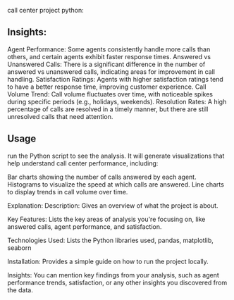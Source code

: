 call center project python:

## Insights:
Agent Performance: Some agents consistently handle more calls than others, and certain agents exhibit faster response times.
Answered vs Unanswered Calls: There is a significant difference in the number of answered vs unanswered calls, indicating areas for improvement in call handling.
Satisfaction Ratings: Agents with higher satisfaction ratings tend to have a better response time, improving customer experience.
Call Volume Trend: Call volume fluctuates over time, with noticeable spikes during specific periods (e.g., holidays, weekends).
Resolution Rates: A high percentage of calls are resolved in a timely manner, but there are still unresolved calls that need attention.

## Usage
 run the Python script to see the analysis. It will generate visualizations that help understand call center performance, including:

Bar charts showing the number of calls answered by each agent.
Histograms to visualize the speed at which calls are answered.
Line charts to display trends in call volume over time.



 Explanation:
Description:
Gives an overview of what the project is about.

Key Features: 
Lists the key areas of analysis you're focusing on, like answered calls, agent performance, and satisfaction.

Technologies Used:
Lists the Python libraries used, pandas, matplotlib, seaborn

Installation:
Provides a simple guide on how to run the project locally.

Insights: 
You can mention key findings from your analysis, such as agent performance trends, satisfaction, or any other insights you discovered from the data.




